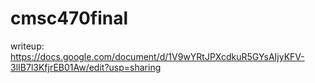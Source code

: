 # cmsc470final
writeup:
https://docs.google.com/document/d/1V9wYRtJPXcdkuR5GYsAIjyKFV-3lIB7l3KfjrEB01Aw/edit?usp=sharing
